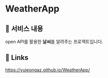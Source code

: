# WeatherApp

## 📝 서비스 내용

open API를 활용한 **날씨**를 알려주는 프로젝트입니다.

## 🔗 Links

https://yujeongaz.github.io/WeatherApp/
